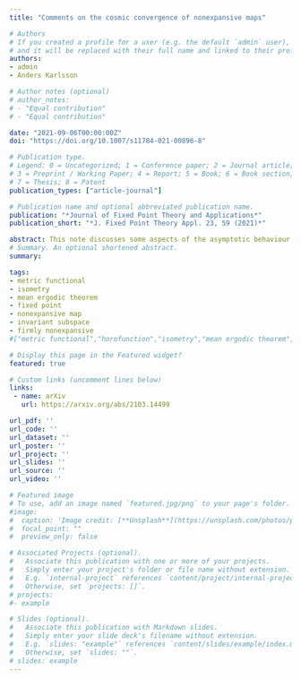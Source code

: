 ```yaml
---
title: "Comments on the cosmic convergence of nonexpansive maps"

# Authors
# If you created a profile for a user (e.g. the default `admin` user), write the username (folder name) here 
# and it will be replaced with their full name and linked to their profile.
authors:
- admin
- Anders Karlsson

# Author notes (optional)
# author_notes:
# - "Equal contribution"
# - "Equal contribution"

date: "2021-09-06T00:00:00Z"
doi: "https://doi.org/10.1007/s11784-021-00896-8"

# Publication type.
# Legend: 0 = Uncategorized; 1 = Conference paper; 2 = Journal article;
# 3 = Preprint / Working Paper; 4 = Report; 5 = Book; 6 = Book section;
# 7 = Thesis; 8 = Patent
publication_types: ["article-journal"]

# Publication name and optional abbreviated publication name.
publication: "*Journal of Fixed Point Theory and Applications*"
publication_short: "*J. Fixed Point Theory Appl. 23, 59 (2021)*"

abstract: This note discusses some aspects of the asymptotic behaviour of nonexpansive maps. Using metric functionals, we make a connection to the invariant subspace problem and prove a new result for nonexpansive maps of {{< math >}}$\ell_{1}${{< /math >}}. We also point out some inaccurate assertions appearing in the literature on this topic.
# Summary. An optional shortened abstract.
summary: 

tags: 
- metric functional
- isometry
- mean ergodic theorem
- fixed point
- nonexpansive map
- invariant subspace
- firmly nonexpansive
#["metric functional","horofunction","isometry","mean ergodic theorem","fixed point","nonexpansive map","invariant subspace","firmly nonexpansive map"]

# Display this page in the Featured widget?
featured: true

# Custom links (uncomment lines below)
links:
 - name: arXiv
   url: https://arxiv.org/abs/2103.14499

url_pdf: ''
url_code: ''
url_dataset: ''
url_poster: ''
url_project: ''
url_slides: ''
url_source: ''
url_video: ''

# Featured image
# To use, add an image named `featured.jpg/png` to your page's folder. 
#image:
#  caption: 'Image credit: [**Unsplash**](https://unsplash.com/photos/pLCdAaMFLTE)'
#  focal_point: ""
#  preview_only: false

# Associated Projects (optional).
#   Associate this publication with one or more of your projects.
#   Simply enter your project's folder or file name without extension.
#   E.g. `internal-project` references `content/project/internal-project/index.md`.
#   Otherwise, set `projects: []`.
# projects:
#- example

# Slides (optional).
#   Associate this publication with Markdown slides.
#   Simply enter your slide deck's filename without extension.
#   E.g. `slides: "example"` references `content/slides/example/index.md`.
#   Otherwise, set `slides: ""`.
# slides: example
---
```

